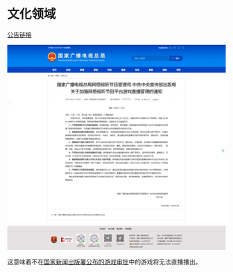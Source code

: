 # 文化领域

[公告链接](http://www.nrta.gov.cn/art/2022/4/15/art_113_60105.html)

![Screenshot 2022-04-15 at 17-17-24 国家广播电视总局 公告公示 国家广播电视总局网络视听节目管理司 中共中央宣传部出版局关于加强网络视听节目平台游戏直播管理的通知](文化管控.png)

这意味着不在[国家新闻出版署公布的游戏审批](https://www.nppa.gov.cn/nppa/channels/317.shtml)中的游戏将无法直播播出。
